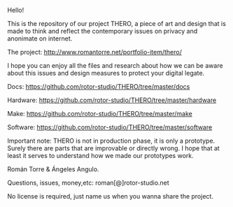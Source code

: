 Hello! 

This is the repository of our project THERO, a piece of art and design that is made to think and reflect the contemporary issues on privacy and anonimate on internet.

The project: http://www.romantorre.net/portfolio-item/thero/

I hope you can enjoy all the files and research about how we can be aware about this issues and design measures to protect your digital legate. 


Docs:
https://github.com/rotor-studio/THERO/tree/master/docs

Hardware: 
https://github.com/rotor-studio/THERO/tree/master/hardware

Make:
https://github.com/rotor-studio/THERO/tree/master/make

Software:
https://github.com/rotor-studio/THERO/tree/master/software


Important note:
THERO is not in production phase, it is only a prototype. Surely there are parts that are improvable
or directly wrong. I hope that at least it serves to understand how we made our prototypes work.

Román Torre & Ángeles Angulo.

Questions, issues, money,etc: roman[@]rotor-studio.net

No license is required, just name us when you wanna share the project. 
